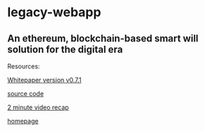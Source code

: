 # legacy-webapp
## An ethereum, blockchain-based smart will solution for the digital era


Resources:

[Whitepaper version v0.7.1](https://legacy.network/assets/home/pdf/Legacy_white_paper_v072.pdf)

[source code](https://github.com/legacynetwork/legacy-webapp)


[2 minute video recap](https://youtu.be/XV6yTXajqYQ)



[homepage](http://www.legacydapp.com/)


